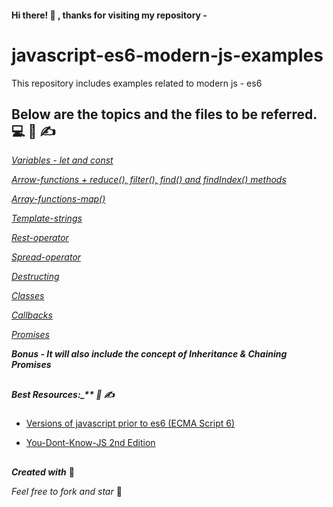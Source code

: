 #### Hi there! :wave: , thanks for visiting my repository -
# javascript-es6-modern-js-examples
This repository includes examples related to modern js - es6

## Below are the topics and the files to be referred. :computer: :book: :writing_hand:

[_Variables - let and const_ ](https://github.com/priyadarshu/javascript-es6-modern-js-examples/blob/main/variables.js)

[_Arrow-functions + reduce(), filter(), find() and findIndex() methods_ ](https://github.com/priyadarshu/javascript-es6-modern-js-examples/blob/main/arrowfunction.js)

[_Array-functions-map()_ ](https://github.com/priyadarshu/javascript-es6-modern-js-examples/blob/main/arrayfunctions.js)

[_Template-strings_ ](https://github.com/priyadarshu/javascript-es6-modern-js-examples/blob/main/templatestrings.js)

[_Rest-operator_ ](https://github.com/priyadarshu/javascript-es6-modern-js-examples/blob/main/restoperator.js)

[_Spread-operator_ ](https://github.com/priyadarshu/javascript-es6-modern-js-examples/blob/main/spreadoperator.js)

[_Destructing_ ](https://github.com/priyadarshu/javascript-es6-modern-js-examples/blob/main/destructing.js)

[_Classes_ ](https://github.com/priyadarshu/javascript-es6-modern-js-examples/blob/main/classes.js)

[_Callbacks_ ](https://github.com/priyadarshu/javascript-es6-modern-js-examples/blob/main/callbacks.js)

[_Promises_ ](https://github.com/priyadarshu/javascript-es6-modern-js-examples/blob/main/promises.js)


**_Bonus - It will also include the concept of Inheritance & Chaining Promises_**

##

##### Best Resources:_** :book: :writing_hand:


- [Versions of javascript prior to es6 (ECMA Script 6)](https://medium.com/@dupski/what-major-new-features-were-in-each-javascript-version-what-version-should-i-target-25526c498687)

-  [You-Dont-Know-JS 2nd Edition](https://github.com/priyadarshu/You-Dont-Know-JS)

##

##
**_Created with_** :gift_heart:

_Feel free to fork and star_ :handshake:
